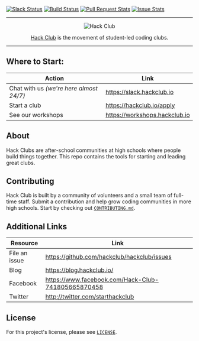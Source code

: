 <a name="top"></a>
[![Slack Status](https://slack.hackclub.io/badge.svg)](https://slack.hackclub.io)
[![Build Status](https://circleci.com/gh/hackclub/hackclub.svg?style=shield)](https://circleci.com/gh/hackclub/hackclub)
[![Pull Request Stats](http://issuestats.com/github/hackclub/hackclub/badge/pr?style=flat)](http://issuestats.com/github/hackclub/hackclub)
[![Issue Stats](http://issuestats.com/github/hackclub/hackclub/badge/issue?style=flat)](http://issuestats.com/github/hackclub/hackclub)

------------------------------------------------------------------------------

<p align="center"><img src="https://cdn.rawgit.com/hackclub/meta/82000f7457efdfc20b9feff4da718f6839e69c05/logos/hack_club_red_text.svg" alt="Hack Club"/></p>
<p align="center">
  <a href="https://hackclub.io">Hack Club</a> is the movement of student-led coding clubs.
</p>

-------------------------------------------------------------------------------

## Where to Start:

| Action                                  | Link                          |
| --------------------------------------- | ----------------------------- |
| Chat with us _(we're here almost 24/7)_ | https://slack.hackclub.io     |
| Start a club                            | https://hackclub.io/apply     |
| See our workshops                       | https://workshops.hackclub.io |

## About

Hack Clubs are after-school communities at high schools where people build
things together. This repo contains the tools for starting and leading great
clubs.

## Contributing

Hack Club is built by a community of volunteers and a small team of full-time
staff. Submit a contribution and help grow coding communities in more high
schools. Start by checking out [`CONTRIBUTING.md`](CONTRIBUTING.md).

## Additional Links

| Resource      | Link                                               |
| ------------- | -------------------------------------------------- |
| File an issue | https://github.com/hackclub/hackclub/issues        |
| Blog          | https://blog.hackclub.io/                          |
| Facebook      | https://www.facebook.com/Hack-Club-741805665870458 |
| Twitter       | http://twitter.com/starthackclub                   |

## License

For this project's license, please see [`LICENSE`](LICENSE).
